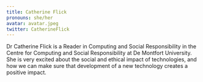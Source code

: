 ```yaml
---
title: Catherine Flick
pronouns: she/her
avatar: avatar.jpeg
twitter: CatherineFlick
---
```


Dr Catherine Flick is a Reader in Computing and Social Responsibility in the Centre for Computing and Social Responsibility at De Montfort University. She is very excited about the social and ethical impact of technologies, and how we can make sure that development of a new technology creates a positive impact.
